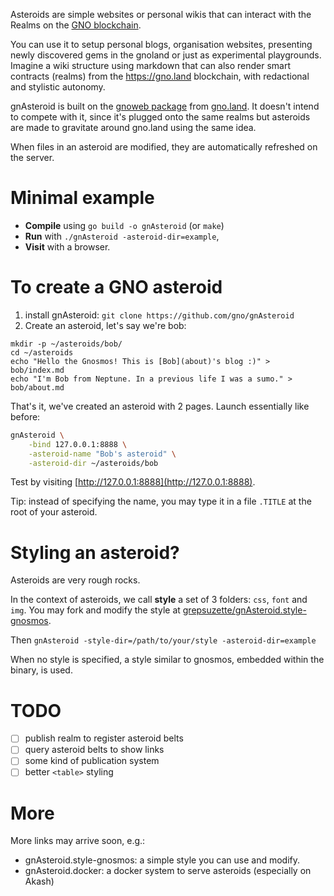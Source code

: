 Asteroids are simple websites or personal wikis that can interact with the Realms on the [GNO blockchain](https://github.com/gnolang/gno). 

You can use it to setup personal blogs, organisation websites, presenting newly discovered gems in the gnoland or just as experimental playgrounds. Imagine a wiki structure using markdown that can also render smart contracts (realms) from the https://gno.land blockchain, with redactional and stylistic autonomy.

gnAsteroid is built on the [gnoweb package](https://github.com/gnolang/gno/tree/master/gno.land/pkg/gnoweb) from [gno.land](https://gno.land). It doesn't intend to compete with it, since it's plugged onto the same realms but asteroids are made to gravitate around gno.land using the same idea.

When files in an asteroid are modified, they are automatically refreshed on the server.

# Minimal example

* **Compile** using `go build -o gnAsteroid` (or `make`)
* **Run** with `./gnAsteroid -asteroid-dir=example`, 
* **Visit** with a browser.

# To create a GNO asteroid

1. install gnAsteroid: `git clone https://github.com/gno/gnAsteroid`
2. Create an asteroid, let's say we're bob:

```
mkdir -p ~/asteroids/bob/
cd ~/asteroids
echo "Hello the Gnosmos! This is [Bob](about)'s blog :)" > bob/index.md
echo "I'm Bob from Neptune. In a previous life I was a sumo." > bob/about.md
```

That's it, we've created an asteroid with 2 pages.
Launch essentially like before:
```bash
gnAsteroid \
    -bind 127.0.0.1:8888 \
    -asteroid-name "Bob's asteroid" \
    -asteroid-dir ~/asteroids/bob
```
Test by visiting [http://127.0.0.1:8888](http://127.0.0.1:8888).

Tip: instead of specifying the name, you may type it in a file `.TITLE` at the root of your asteroid.

# Styling an asteroid?

Asteroids are very rough rocks.

In the context of asteroids, we call **style** a set 
of 3 folders: `css`, `font` and `img`. You may fork and
modify the style at [grepsuzette/gnAsteroid.style-gnosmos](https://github.com/grepsuzette/gnAsteroid.style-gnosmos).

Then `gnAsteroid -style-dir=/path/to/your/style -asteroid-dir=example`

When no style is specified, a style similar to gnosmos, embedded 
within the binary, is used.

# TODO

- [ ] publish realm to register asteroid belts
- [ ] query asteroid belts to show links
- [ ] some kind of publication system
- [ ] better `<table>` styling

# More 

More links may arrive soon, e.g.:

* gnAsteroid.style-gnosmos: a simple style you can use and modify.
* gnAsteroid.docker: a docker system to serve asteroids (especially on Akash)

